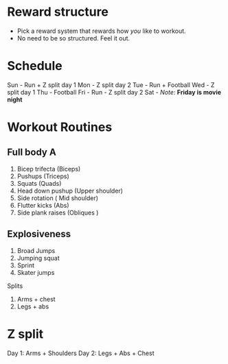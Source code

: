 # Reward structure
- Pick a reward system that rewards how *you* like to workout.
- No need to be so structured. Feel it out.
# Schedule
Sun - Run + Z split day 1
Mon - Z split day 2
Tue - Run + Football
Wed - Z split day 1
Thu - Football
Fri - Run - Z split day 2
Sat - 
*Note*: **Friday is movie night**
# Workout Routines
## Full body A
1. Bicep trifecta (Biceps)
2. Pushups (Triceps)
3. Squats (Quads)
4. Head down pushup (Upper shoulder)
5. Side rotation ( Mid shoulder)
6. Flutter kicks (Abs)
7. Side plank raises (Obliques )
## Explosiveness
1. Broad Jumps
2. Jumping squat
3. Sprint
4. Skater jumps

Splits
1. Arms + chest
2. Legs + abs

# Z split
Day 1: Arms + Shoulders
Day 2: Legs + Abs + Chest
